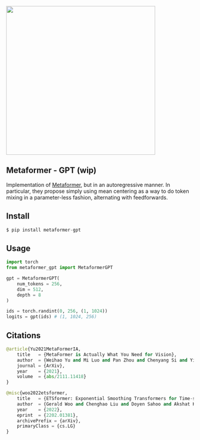 <img src="./metaformer.png" width="400px"></img>

## Metaformer - GPT (wip)

Implementation of <a href="https://arxiv.org/abs/2111.11418">Metaformer</a>, but in an autoregressive manner. In particular, they propose simply using mean centering as a way to do token mixing in a parameter-less fashion, alternating with feedforwards.

## Install

```py
$ pip install metaformer-gpt
```

## Usage

```py
import torch
from metaformer_gpt import MetaformerGPT

gpt = MetaformerGPT(
    num_tokens = 256,
    dim = 512,
    depth = 8
)

ids = torch.randint(0, 256, (1, 1024))
logits = gpt(ids) # (1, 1024, 256)
```

## Citations

```py
@article{Yu2021MetaFormerIA,
    title   = {MetaFormer is Actually What You Need for Vision},
    author  = {Weihao Yu and Mi Luo and Pan Zhou and Chenyang Si and Yichen Zhou and Xinchao Wang and Jiashi Feng and Shuicheng Yan},
    journal = {ArXiv},
    year    = {2021},
    volume  = {abs/2111.11418}
}
```

```py
@misc{woo2022etsformer,
    title   = {ETSformer: Exponential Smoothing Transformers for Time-series Forecasting},
    author  = {Gerald Woo and Chenghao Liu and Doyen Sahoo and Akshat Kumar and Steven Hoi},
    year    = {2022},
    eprint  = {2202.01381},
    archivePrefix = {arXiv},
    primaryClass = {cs.LG}
}
```
